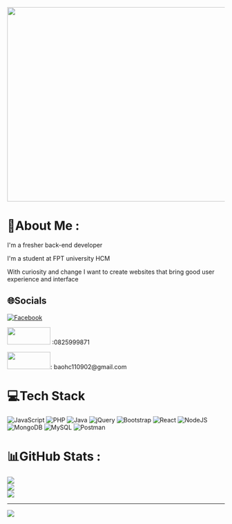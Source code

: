 <img src="https://acegif.com/wp-content/gif/outerspace-58.gif" width="850" height="450" style="float:center"/>

# 💫About Me :
I'm a fresher back-end developer

I'm a student at FPT university HCM

With curiosity and change I want to create websites that bring good user experience and interface

## 🌐Socials
[![Facebook](https://img.shields.io/badge/Facebook-%231877F2.svg?logo=Facebook&logoColor=white)](https://facebook.com/huynhchibao11)

<p><img width="100x" height="40px" src="https://upload.wikimedia.org/wikipedia/commons/thumb/c/cd/Zalo_logo_2019.svg/800px-Zalo_logo_2019.svg.png"> :0825999871</p>

<p><img width="100x" height="40px" src="https://cdn.sforum.vn/sforum/wp-content/uploads/2021/09/newgmaillogo.0.jpg">: baohc110902@gmail.com</p>

# 💻Tech Stack
![JavaScript](https://img.shields.io/badge/javascript-%23323330.svg?style=for-the-badge&logo=javascript&logoColor=%23F7DF1E) ![PHP](https://img.shields.io/badge/php-%23777BB4.svg?style=for-the-badge&logo=php&logoColor=white) ![Java](https://img.shields.io/badge/java-%23ED8B00.svg?style=for-the-badge&logo=java&logoColor=white) ![jQuery](https://img.shields.io/badge/jquery-%230769AD.svg?style=for-the-badge&logo=jquery&logoColor=white) ![Bootstrap](https://img.shields.io/badge/bootstrap-%23563D7C.svg?style=for-the-badge&logo=bootstrap&logoColor=white) ![React](https://img.shields.io/badge/react-%2320232a.svg?style=for-the-badge&logo=react&logoColor=%2361DAFB) ![NodeJS](https://img.shields.io/badge/node.js-6DA55F?style=for-the-badge&logo=node.js&logoColor=white) ![MongoDB](https://img.shields.io/badge/MongoDB-%234ea94b.svg?style=for-the-badge&logo=mongodb&logoColor=white) ![MySQL](https://img.shields.io/badge/mysql-%2300f.svg?style=for-the-badge&logo=mysql&logoColor=white) ![Postman](https://img.shields.io/badge/Postman-FF6C37?style=for-the-badge&logo=postman&logoColor=white)
# 📊GitHub Stats :
![](https://github-readme-stats.vercel.app/api?username=HuynhChiBao1109&theme=dracula&hide_border=true&include_all_commits=false&count_private=true)<br/>
![](https://github-readme-streak-stats.herokuapp.com/?user=HuynhChiBao1109&theme=dracula&hide_border=true)<br/>
![](https://github-readme-stats.vercel.app/api/top-langs/?username=HuynhChiBao1109&theme=dracula&hide_border=true&include_all_commits=false&count_private=true&layout=compact)

---
[![](https://visitcount.itsvg.in/api?id=HuynhChiBao1109&icon=0&color=0)](https://visitcount.itsvg.in)


